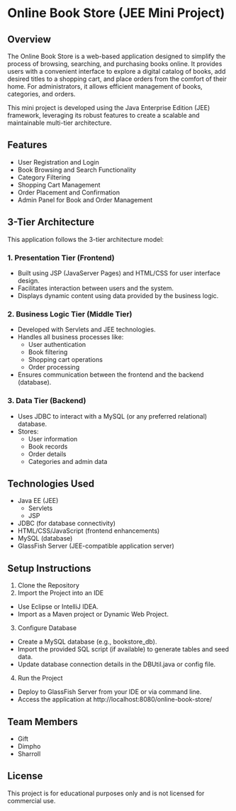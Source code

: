 # Online Book Store (JEE Mini Project)

## Overview

The Online Book Store is a web-based application designed to simplify the process of browsing, searching, and purchasing books online. It provides users with a convenient interface to explore a digital catalog of books, add desired titles to a shopping cart, and place orders from the comfort of their home. For administrators, it allows efficient management of books, categories, and orders.

This mini project is developed using the Java Enterprise Edition (JEE) framework, leveraging its robust features to create a scalable and maintainable multi-tier architecture.

## Features

- User Registration and Login
- Book Browsing and Search Functionality
- Category Filtering
- Shopping Cart Management
- Order Placement and Confirmation
- Admin Panel for Book and Order Management

## 3-Tier Architecture

This application follows the 3-tier architecture model:

### 1. Presentation Tier (Frontend)
- Built using JSP (JavaServer Pages) and HTML/CSS for user interface design.
- Facilitates interaction between users and the system.
- Displays dynamic content using data provided by the business logic.

### 2. Business Logic Tier (Middle Tier)
- Developed with Servlets and JEE technologies.
- Handles all business processes like:
  - User authentication
  - Book filtering
  - Shopping cart operations
  - Order processing
- Ensures communication between the frontend and the backend (database).

### 3. Data Tier (Backend)
- Uses JDBC to interact with a MySQL (or any preferred relational) database.
- Stores:
  - User information
  - Book records
  - Order details
  - Categories and admin data

## Technologies Used

- Java EE (JEE)
  - Servlets
  - JSP
- JDBC (for database connectivity)
- HTML/CSS/JavaScript (frontend enhancements)
- MySQL (database)
- GlassFish Server (JEE-compatible application server)

## Setup Instructions

1. Clone the Repository
2. Import the Project into an IDE
- Use Eclipse or IntelliJ IDEA.
- Import as a Maven project or Dynamic Web Project.

3. Configure Database
- Create a MySQL database (e.g., bookstore_db).
- Import the provided SQL script (if available) to generate tables and seed data.
- Update database connection details in the DBUtil.java or config file.

4. Run the Project
- Deploy to GlassFish Server from your IDE or via command line.
- Access the application at http://localhost:8080/online-book-store/

## Team Members

- Gift
- Dimpho 
- Sharroll

## License

This project is for educational purposes only and is not licensed for commercial use.




